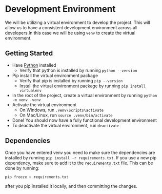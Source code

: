 # Development Environment

We will be utilizing a virtual environment to develop the project. This will allow us to have a consistent development environment across all developers.In this case we will be using `venv` to create the virtual environment.

## Getting Started

* Have [Python](https://www.python.org/downloads/) installed
  * Verify that python is installed by running `python --version`
* Pip install the virtual environment package
  * Verify that pip is installed by running `pip --version`
  * Install the virtual environment package by running `pip install virtualenv`
* In the root of the project, create a virtual environment by running `python -m venv .venv`
* Activate the virtual environment
  * On Windows, run `.venv\Scripts\activate`
  * On Mac/Linux, run `source .venv/bin/activate`
* Done! You should now have a fully functional development environment
* To deactivate the virtual environment, run `deactivate`

## Dependencies
Once you have entered venv you need to make sure the dependencies are installed by running `pip install -r requirements.txt`.
If you use a new pip dependency, make sure to add it to the `requirements.txt` file. This can be done by running:
```bash
pip freeze > requirements.txt
``` 
after you pip installed it locally, and then committing the changes.
